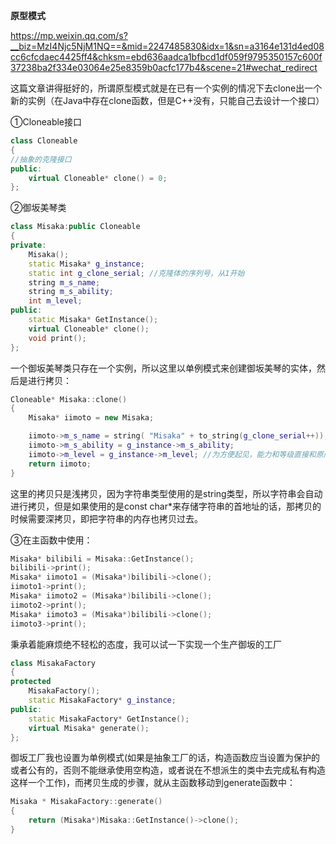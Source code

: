 **原型模式**

https://mp.weixin.qq.com/s?__biz=MzI4Njc5NjM1NQ==&mid=2247485830&idx=1&sn=a3164e131d4ed08cc6cfcdaec4425ff4&chksm=ebd636aadca1bfbcd1df059f9795350157c600f37238ba2f334e03064e25e8359b0acfc177b4&scene=21#wechat_redirect

这篇文章讲得挺好的，所谓原型模式就是在已有一个实例的情况下去clone出一个新的实例（在Java中存在clone函数，但是C++没有，只能自己去设计一个接口）

①Cloneable接口

```c++
class Cloneable
{
//抽象的克隆接口
public:
	virtual Cloneable* clone() = 0;
};
```

②御坂美琴类

```c++
class Misaka:public Cloneable
{
private:
	Misaka();
	static Misaka* g_instance;
	static int g_clone_serial; //克隆体的序列号，从1开始
	string m_s_name;
	string m_s_ability;
	int m_level;
public:
	static Misaka* GetInstance();
	virtual Cloneable* clone();
	void print();
};
```

一个御坂美琴类只存在一个实例，所以这里以单例模式来创建御坂美琴的实体，然后是进行拷贝：

```c++
Cloneable* Misaka::clone()
{
	Misaka* iimoto = new Misaka;

	iimoto->m_s_name = string( "Misaka" + to_string(g_clone_serial++));
	iimoto->m_s_ability = g_instance->m_s_ability;
	iimoto->m_level = g_instance->m_level; //为方便起见，能力和等级直接和原版的一样
	return iimoto;
}
```

这里的拷贝只是浅拷贝，因为字符串类型使用的是string类型，所以字符串会自动进行拷贝，但是如果使用的是const char*来存储字符串的首地址的话，那拷贝的时候需要深拷贝，即把字符串的内存也拷贝过去。

③在主函数中使用：

```c++
Misaka* bilibili = Misaka::GetInstance();
bilibili->print();
Misaka* iimoto1 = (Misaka*)bilibili->clone();
iimoto1->print();
Misaka* iimoto2 = (Misaka*)bilibili->clone();
iimoto2->print();
Misaka* iimoto3 = (Misaka*)bilibili->clone();
iimoto3->print();
```

秉承着能麻烦绝不轻松的态度，我可以试一下实现一个生产御坂的工厂

```c++
class MisakaFactory
{
protected
	MisakaFactory();
	static MisakaFactory* g_instance;
public:
	static MisakaFactory* GetInstance();
	virtual Misaka* generate();
};
```

御坂工厂我也设置为单例模式(如果是抽象工厂的话，构造函数应当设置为保护的或者公有的，否则不能继承使用空构造，或者说在不想派生的类中去完成私有构造这样一个工作)，而拷贝生成的步骤，就从主函数移动到generate函数中：

```c++
Misaka * MisakaFactory::generate()
{
	return (Misaka*)Misaka::GetInstance()->clone();
}
```

